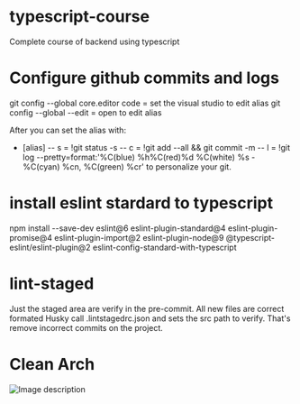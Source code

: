 # typescript-course
Complete course of backend using typescript
 
# Configure github commits and logs 
git config --global core.editor code = set the visual studio to edit alias
git config --global --edit = open to edit alias 
 
After you can set the alias with:
- [alias] 
-- s = !git status -s 
-- c = !git add --all && git commit -m 
-- l = !git log --pretty=format:'%C(blue) %h%C(red)%d  %C(white) %s - %C(cyan) %cn,  %C(green) %cr'
to personalize your git. 

# install eslint stardard to typescript 
npm install --save-dev eslint@6 eslint-plugin-standard@4 eslint-plugin-promise@4 eslint-plugin-import@2 eslint-plugin-node@9 @typescript-eslint/eslint-plugin@2 eslint-config-standard-with-typescript 

# lint-staged 
Just the staged area are verify in the pre-commit. All new files are correct formated 
Husky call .lintstagedrc.json and sets the src path to verify. 
That's remove incorrect commits on the project. 

# Clean Arch 
![Image description](typescript-course/tdd-clean.png)